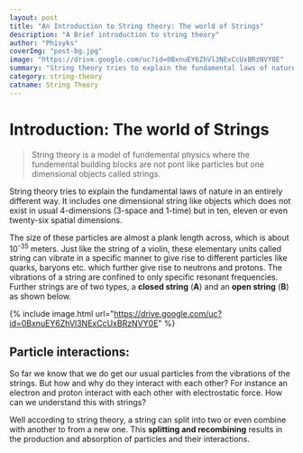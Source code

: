 ```yaml
---
layout: post
title: "An Introduction to String theory: The world of Strings"
description: "A Brief introduction to string theory"
author: "Phisyks"
coverImg: "post-bg.jpg"
image: "https://drive.google.com/uc?id=0BxnuEY6ZhVl3NExCcUxBRzNVY0E"
summary: "String theory tries to explain the fundamental laws of nature in an entirely different way. "
category: string-theory
catname: String Theory
---
```


# Introduction: The world of Strings

>String theory is a model of fundemental physics 
>where the fundemental building blocks are not
>pont like particles but one dimensional
>objects called strings.


String theory tries to explain the fundamental laws of nature in an entirely different way. It includes one dimensional string like objects which does not exist in usual 4-dimensions (3-space and 1-time) but in ten, eleven or even twenty-six spatial dimensions.

The size of these particles are almost a plank length across, which is about 10<sup>-35</sup> meters. Just like the string of a violin, these elementary units called string can vibrate in a specific manner to give rise to different particles like quarks, baryons etc. which further give rise to neutrons and protons. The vibrations of a string are confined to only specific resonant frequencies. Further strings are of two types, a **closed string** (**A**) and an **open string** (**B**) as shown below.

{% include image.html url="https://drive.google.com/uc?id=0BxnuEY6ZhVl3NExCcUxBRzNVY0E" %}

## Particle interactions:

So far we know that we do get our usual particles from the vibrations of the strings. But how and why do they interact with each other? For instance an electron and proton interact with each other with electrostatic force. How can we understand this with strings?

Well according to string theory, a string can split into two or even combine with another to from a new one. This **splitting and recombining** results in the production and absorption of particles and their interactions.









